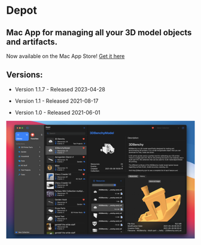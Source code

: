 # Depot

## Mac App for managing all your 3D model objects and artifacts.

Now available on the Mac App Store! [Get it here](https://apps.apple.com/us/app/depot-3d-model-library/id1569814452?mt=12)

## Versions:

- Version 1.1.7 - Released 2023-04-28


- Version 1.1 - Released 2021-08-17


- Version 1.0 - Released 2021-06-01

![Depot App](https://github.com/getdepot/depot/blob/e43e29c13694c8cd2886e409848dcbb2c71e7b85/3d%20benchy.png)
